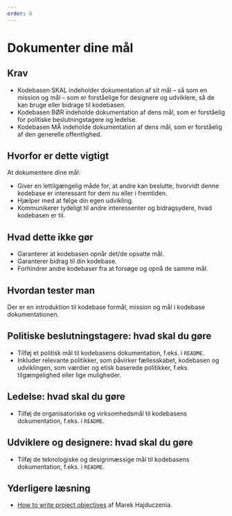 ```yaml
---
order: 8
---
```


# Dokumenter dine mål

## Krav

* Kodebasen SKAL indeholder dokumentation af sit mål – så som en mission og mål – som er forståelige for designere og udviklere, så de kan bruge eller bidrage til kodebasen.
* Kodebasen BØR indeholde dokumentation af dens mål, som er forståelig for politiske beslutningstagere og ledelse.
* Kodebasen MÅ indeholde dokumentation af dens mål, som er forståelig af den generelle offentlighed.

## Hvorfor er dette vigtigt

At dokumentere dine mål:

* Giver en lettilgængelig måde for, at andre kan beslutte, hvorvidt denne kodebase er interessant for dem nu eller i fremtiden.
* Hjælper med at følge din egen udvikling.
* Kommunikerer tydeligt til andre interessenter og bidragsydere, hvad kodebasen er til.

## Hvad dette ikke gør

* Garanterer at kodebasen opnår det/de opsatte mål.
* Garanterer bidrag til din kodebase.
* Forhindrer andre kodebaser fra at forsøge og opnå de samme mål.

## Hvordan tester man

Der er en introduktion til kodebase formål, mission og mål i kodebase dokumentationen.

## Politiske beslutningstagere: hvad skal du gøre

* Tilføj et politisk mål til kodebasens dokumentation, f.eks. i `README`.
* Inkluder relevante politikker, som påvirker fællesskabet, kodebasen og udviklingen, som værdier og etisk baserede politikker, f.eks. tilgængelighed eller lige muligheder.

## Ledelse: hvad skal du gøre

* Tilføj de organisatoriske og virksomhedsmål til kodebasens dokumentation, f.eks. i `README`.

## Udviklere og designere: hvad skal du gøre

* Tilføj de teknologiske og designmæssige mål til kodebasens dokumentation, f.eks. i `README`.

## Yderligere læsning

* [How to write project objectives](http://grouper.ieee.org/groups/802/3/RTPGE/public/may12/hajduczenia_01_0512.pdf) af Marek Hajduczenia.
